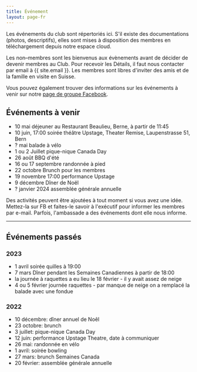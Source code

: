 ```yaml
---
title: Événement
layout: page-fr
---
```


Les événements du club sont répertoriés ici. S'il existe des documentations (photos, descriptifs), elles sont mises à disposition des membres en téléchargement depuis notre espace cloud.

Les non–membres sont les bienvenus aux évènements avant de décider de devenir membres au Club. Pour recevoir les Détails, il faut nous contacter par email à {{ site.email }}.
Les membres sont libres d'inviter des amis et de la famille en visite en Suisse.

Vous pouvez également trouver des informations sur les événements à venir sur notre [page de groupe Facebook](https://www.facebook.com/groups/canadaclubberne/).

## Événements à venir


- 10 mai déjeuner au Restaurant Beaulieu, Berne, à partir de 11:45
- 10 juin, 17:00 soirée théâtre Upstage, Theater Remise, Laupenstrasse 51, Bern
- ? mai balade à vélo
- 1 ou 2 Juillet pique-nique Canada Day
- 26 août BBQ d'été
- 16 ou 17 septembre randonnée à pied
- 22 octobre Brunch pour les membres
- 19 novembre 17:00 performance Upstage
- 9  décembre Dîner de Noël
- ? janvier 2024 assemblée générale annuelle

Des activités peuvent être ajoutées à tout moment si vous avez une idée. Mettez-la sur FB et faites-le savoir à l'exécutif pour informer les membres par e-mail.
Parfois, l'ambassade a des événements dont elle nous informe.

---

## Événements passés

### 2023

- 1 avril soirée quilles à 19:00
- 7 mars Dîner pendant les Semaines Canadiennes à partir de 18:00
- la journée à raquettes a eu lieu le 18 février - il y avait assez de neige
- 4 ou 5 février journée raquettes - par manque de neige on a remplacé la balade avec une fondue

### 2022

- 10 décembre: dîner annuel de Noêl
- 23 octobre: brunch
- 3 juillet: pique-nique Canada Day
- 12 juin: performance Upstage Theatre, date à communiquer
- 26 mai: randonnée en vélo
- 1 avril: soirée bowling
- 27 mars: brunch Semaines Canada
- 20 février: assemblée générale annuelle
